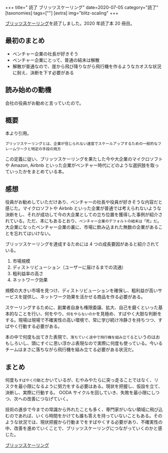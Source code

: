 +++
title=" 読了 ブリッツスケーリング"
date=2020-07-05
category="読了"
[taxonomies]
tags=[""]
[extra]
img="blitz-scaling"
+++

[ブリッツスケーリング](https://amzn.to/3gu8ivU)を読了しました。2020 年読了本 20 冊目。

## 最初のまとめ

* ベンチャー企業の社長が好きそう
* ベンチャー企業にとって、普通の結末は解散
* 解散が普通なので、崖から飛び降りながら飛行機を作るようなカオスな状況に耐え、決断を下す必要がある

## 読み始めの動機

会社の役員がお勧めと言っていたので。

## 概要

本より引用。
```
ブリッツスケーリングとは、企業が信じられない速度でスケールアップするための一般的なフレームワークと特定の手段の両方
```

この定義に従い、ブリッツスケーリングを果たした今や大企業のマイクロソフトや Amazon, Airbnb といった企業がベンチャー時代にどのような選択肢を取っていったかをまとめている本。 

## 感想

役員がお勧めしていただけあり、ベンチャーの社長や役員が好きそうな内容だと感じた。マイクロソフトや Airbnb といった企業が普通では考えられないような決断をし、それが成功して今の大企業としての立ち位置を獲得した事例が紹介されている。ただ、本にもあるとおり、`ベンチャー企業のデフォルトの結末は「死」だ`。大企業になったベンチャー企業の裏に、市場に飲み込まれた無数の企業があることを忘れてはいけない。

ブリッツスケーリングを達成するためには 4 つの成長要因があると紹介されている。
1. 市場規模
2. ディストリビューション（ユーザーに届けるまでの流通）
3. 粗利益率の高さ
4. ネットワーク効果

規模の大きい市場を見つけ、ディストリビューションを確保し、粗利益が高いサービスを提供し、ネットワーク効果を活かせる商品を作る必要がある。

スケーリングするために、創業者自身も権限委譲、拡大、自己を磨くといった基本的なことを行い、何をやり、`何をやらないのか`を見極め、すばやく大胆な判断をする。現場は現場で不確実性の高い環境で、常に学び続け冷静さを持ちつつ、すばやく行動する必要がある。

本の中で何度も出てきた表現で、`落ちていく途中で飛行機を組み立てる`というのはおもしろいし、頭にすぐに思い浮かぶ表現なので実際に何度も使っている。今いるチームはまさに落ちながら飛行機を組み立てる必要がある状況だ。

## まとめ

何度も`すばやく行動`とかいているが、むやみやたらに突っ走ることではなく、リスクを最小限になるように努力をする必要はある。現状を把握し、仮設を立て、決断し、実際に行動する。 OODA サイクルを回していき、失敗を最小限にしつつ、次への改善につなげていく。

技術の進歩で今までの常識から外れたことも多く、専門家がいない領域に飛び込むのであれば、いくら時間をかけても誰も答えを持っていないこともある。そのような状況では、現状把握から行動までをすばやくする必要があり、不確実性の中、改善を進めていくことで、ブリッツスケーリングにつながっていくのかと感じた。

[ブリッツスケーリング](https://amzn.to/3gu8ivU)